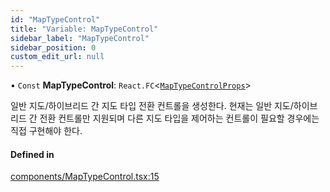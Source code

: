 ```yaml
---
id: "MapTypeControl"
title: "Variable: MapTypeControl"
sidebar_label: "MapTypeControl"
sidebar_position: 0
custom_edit_url: null
---
```


• `Const` **MapTypeControl**: `React.FC`<[`MapTypeControlProps`](../interfaces/MapTypeControlProps.md)\>

일반 지도/하이브리드 간 지도 타입 전환 컨트롤을 생성한다.
현재는 일반 지도/하이브리드 간 전환 컨트롤만 지원되며 다른 지도 타입을 제어하는 컨트롤이 필요할 경우에는 직접 구현해야 한다.

#### Defined in

[components/MapTypeControl.tsx:15](https://github.com/JaeSeoKim/react-kakao-maps/blob/66f59fe/src/components/MapTypeControl.tsx#L15)
